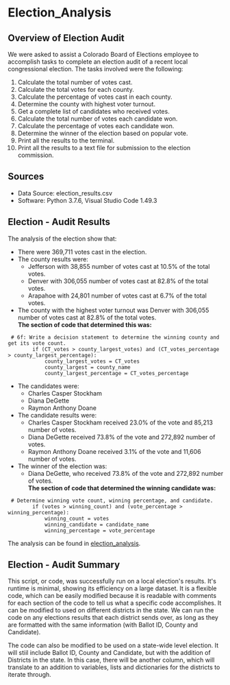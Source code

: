# Election_Analysis

## Overview of Election Audit
We were asked to assist a Colorado Board of Elections employee to accomplish tasks to complete an election audit of a recent local congressional election.  The tasks involved were the following:

1.  Calculate the total number of votes cast.
2.  Calculate the total votes for each county.
3.  Calculate the percentage of votes cast in each county.
4.  Determine the county with highest voter turnout.
5.  Get a complete list of candidates who received votes.
6.  Calculate the total number of votes each candidate won.
7.  Calculate the percentage of votes each candidate won.
8.  Determine the winner of the election based on popular vote.
9.  Print all the results to the terminal.
10. Print all the results to a text file for submission to the election commission.

## Sources
- Data Source: election_results.csv
- Software: Python 3.7.6, Visual Studio Code 1.49.3

## Election - Audit Results
The analysis of the election show that:
- There were 369,711 votes cast in the election.
- The county results were:
  - Jefferson with 38,855 number of votes cast at 10.5% of the total votes.
  - Denver with 306,055 number of votes cast at 82.8% of the total votes.
  - Arapahoe with 24,801 number of votes cast at 6.7% of the total votes.
- The county with the highest voter turnout was Denver with 306,055 number of votes cast at 82.8% of the total votes.\
**The section of code that determined this was:**
```
 # 6f: Write a decision statement to determine the winning county and get its vote count.
        if (CT_votes > county_largest_votes) and (CT_votes_percentage > county_largest_percentage):
            county_largest_votes = CT_votes
            county_largest = county_name
            county_largest_percentage = CT_votes_percentage
```
- The candidates were:
  - Charles Casper Stockham
  - Diana DeGette
  - Raymon Anthony Doane
- The candidate results were:
  - Charles Casper Stockham received 23.0% of the vote and 85,213 number of votes.
  - Diana DeGette received 73.8% of the vote and 272,892 number of votes.
  - Raymon Anthony Doane received 3.1% of the vote and 11,606 number of votes.
- The winner of the election was:
  - Diana DeGette, who received 73.8% of the vote and 272,892 number of votes.\
**The section of code that determined the winning candidate was:**
```
 # Determine winning vote count, winning percentage, and candidate.
        if (votes > winning_count) and (vote_percentage > winning_percentage):
            winning_count = votes
            winning_candidate = candidate_name
            winning_percentage = vote_percentage
```
The analysis can be found in [election_analysis](https://github.com/ABonuan/Election_Analysis/blob/master/analysis/election_analysis.txt).

## Election - Audit Summary
This script, or code, was successfully run on a local election's results.  It's runtime is minimal, showing its efficiency on a large dataset.  It is a flexible code, which can be easily modified because it is readable with comments for each section of the code to tell us what a specific code accomplishes.  It can be modified to used on different districts in the state.  We can run the code on any elections results that each district sends over, as long as they are formatted with the same information \(with Ballot ID, County and Candidate\).

The code can also be modified to be used on a state-wide level election.  It will stiil include Ballot ID, County and Candidate, but with the addition of Districts in the state.  In this case, there will be another column, which will translate to an addition to variables, lists and dictionaries for the districts to iterate through.
